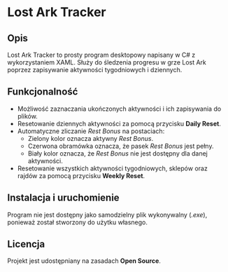 # Lost Ark Tracker

## Opis
Lost Ark Tracker to prosty program desktopowy napisany w C# z wykorzystaniem XAML. Służy do śledzenia progresu w grze Lost Ark poprzez zapisywanie aktywności tygodniowych i dziennych.

## Funkcjonalność
- Możliwość zaznaczania ukończonych aktywności i ich zapisywania do plików.
- Resetowanie dziennych aktywności za pomocą przycisku **Daily Reset**.
- Automatyczne zliczanie *Rest Bonus* na postaciach:
  - Zielony kolor oznacza aktywny *Rest Bonus*.
  - Czerwona obramówka oznacza, że pasek *Rest Bonus* jest pełny.
  - Biały kolor oznacza, że *Rest Bonus* nie jest dostępny dla danej aktywności.
- Resetowanie wszystkich aktywności tygodniowych, sklepów oraz rajdów za pomocą przycisku **Weekly Reset**.

## Instalacja i uruchomienie
Program nie jest dostępny jako samodzielny plik wykonywalny (*.exe*), ponieważ został stworzony do użytku własnego.

## Licencja
Projekt jest udostępniany na zasadach **Open Source**.

